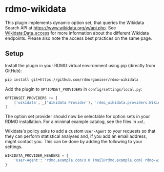 rdmo-wikidata
=============

This plugin implements dynamic option set, that queries the Wikidata Search API at https://www.wikidata.org/w/api.php. See [Wikidata:Data_access](https://www.wikidata.org/wiki/Wikidata:Data_access) for more information about the different Wikidata endpoints. Please also note the access best practices on the same page.

Setup
-----

Install the plugin in your RDMO virtual environment using pip (directly from GitHub):

```bash
pip install git+https://github.com/rdmorganiser/rdmo-wikidata
```

Add the plugin to `OPTIONSET_PROVIDERS` in `config/settings/local.py`:

```python
OPTIONSET_PROVIDERS += [
    ('wikidata', _('Wikidata Provider'), 'rdmo_wikidata.providers.WikidataProvider')
]
```

The option set provider should now be selectable for option sets in your RDMO installation. For a minimal example catalog, see the files in `xml`.

Wikidata's policy asks to add a custom `User-Agent` to your requests so that they can perform statistical analyses and, if you add an email address, might contact you. This can be done by adding the following to your settings.

```python
WIKIDATA_PROVIDER_HEADERS = {
    'User-Agent': 'rdmo.example.com/0.0 (mail@rdmo.example.com) rdmo-wikidata/1.0'
}
```
